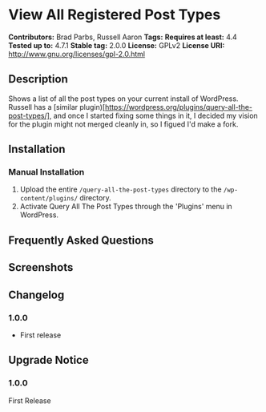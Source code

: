 # View All Registered Post Types
**Contributors:**      Brad Parbs, Russell Aaron
**Tags:**
**Requires at least:** 4.4
**Tested up to:**      4.7.1
**Stable tag:**        2.0.0
**License:**           GPLv2
**License URI:**       http://www.gnu.org/licenses/gpl-2.0.html

## Description ##

Shows a list of all the post types on your current install of WordPress. Russell has a [similar plugin)[https://wordpress.org/plugins/query-all-the-post-types/], and once I started fixing some things in it, I decided my vision for the plugin might not merged cleanly in, so I figued I'd make a fork.

## Installation ##

### Manual Installation ###

1. Upload the entire `/query-all-the-post-types` directory to the `/wp-content/plugins/` directory.
2. Activate Query All The Post Types through the 'Plugins' menu in WordPress.

## Frequently Asked Questions ##


## Screenshots ##


## Changelog ##

### 1.0.0 ###
* First release

## Upgrade Notice ##

### 1.0.0 ###
First Release
